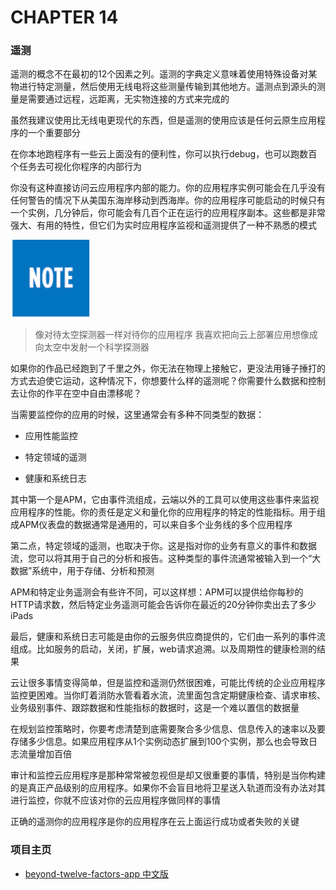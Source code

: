 # CHAPTER 14
### 遥测

遥测的概念不在最初的12个因素之列。遥测的字典定义意味着使用特殊设备对某物进行特定测量，然后使用无线电将这些测量传输到其他地方。遥测点到源头的测量是需要通过远程，远距离，无实物连接的方式来完成的

虽然我建议使用比无线电更现代的东西，但是遥测的使用应该是任何云原生应用程序的一个重要部分

在你本地跑程序有一些云上面没有的便利性，你可以执行debug，也可以跑数百个任务去可视化你程序的内部行为

你没有这种直接访问云应用程序内部的能力。你的应用程序实例可能会在几乎没有任何警告的情况下从美国东海岸移动到西海岸。你的应用程序可能启动的时候只有一个实例，几分钟后，你可能会有几百个正在运行的应用程序副本。这些都是非常强大、有用的特性，但它们为实时应用程序监视和遥测提供了一种不熟悉的模式

![](assets/markdown-img-paste-20210218172455574.png)
> 像对待太空探测器一样对待你的应用程序
> 我喜欢把向云上部署应用想像成向太空中发射一个科学探测器

如果你的作品已经跑到了千里之外，你无法在物理上接触它，更没法用锤子捶打的方式去迫使它运动，这种情况下，你想要什么样的遥测呢？你需要什么数据和控制去让你的作平在空中自由漂移呢？

当需要监控你的应用的时候，这里通常会有多种不同类型的数据：

* 应用性能监控

* 特定领域的遥测

* 健康和系统日志


其中第一个是APM，它由事件流组成，云端以外的工具可以使用这些事件来监视应用程序的性能。你的责任是定义和量化你的应用程序的特定的性能指标。用于组成APM仪表盘的数据通常是通用的，可以来自多个业务线的多个应用程序

第二点，特定领域的遥测，也取决于你。这是指对你的业务有意义的事件和数据流，您可以将其用于自己的分析和报告。这种类型的事件流通常被输入到一个“大数据”系统中，用于存储、分析和预测

APM和特定业务遥测会有些许不同，可以这样想：APM可以提供给你每秒的HTTP请求数，然后特定业务遥测可能会告诉你在最近的20分钟你卖出去了多少iPads

最后，健康和系统日志可能是由你的云服务供应商提供的，它们由一系列的事件流组成。比如服务的启动，关闭，扩展，web请求追溯。以及周期性的健康检测的结果

云让很多事情变得简单，但是监控和遥测仍然很困难，可能比传统的企业应用程序监控更困难。当你盯着消防水管看着水流，流里面包含定期健康检查、请求审核、业务级别事件、跟踪数据和性能指标的数据时，这是一个难以置信的数据量

在规划监控策略时，你要考虑清楚到底需要聚合多少信息、信息传入的速率以及要存储多少信息。如果应用程序从1个实例动态扩展到100个实例，那么也会导致日志流量增加百倍

审计和监控云应用程序是那种常常被忽视但是却又很重要的事情，特别是当你构建的是真正产品级别的应用程序。如果你不会盲目地将卫星送入轨道而没有办法对其进行监控，你就不应该对你的云应用程序做同样的事情

正确的遥测你的应用程序是你的应用程序在云上面运行成功或者失败的关键

### 项目主页
* [beyond-twelve-factors-app 中文版](../README.md)
